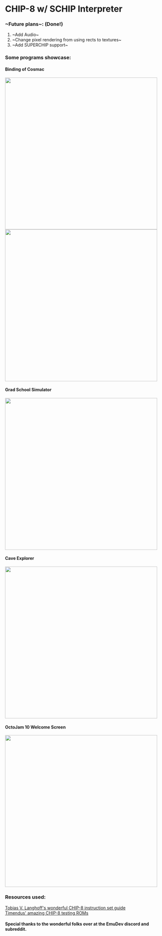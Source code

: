 # CHIP-8 w/ SCHIP Interpreter

### ~Future plans~: (Done!)
1. ~Add Audio~
2. ~Change pixel rendering from using rects to textures~
3. ~Add SUPERCHIP support~


### Some programs showcase:
#### Binding of Cosmac
<img src="https://github.com/Kaezrr/CHIP-8_Emulator/assets/107052359/6e174cba-b40e-4f8c-b440-ec2557ce57bc" width=500><br>
<img src="https://github.com/Kaezrr/CHIP-8_Emulator/assets/107052359/ef53bafe-524e-4d52-b09a-3d8e269abaea" width=500>

#### Grad School Simulator
<img src="https://github.com/Kaezrr/CHIP-8_Emulator/assets/107052359/ded34c20-d5aa-41e8-8674-29844b7d81ed" width=500>

#### Cave Explorer
<img src="https://github.com/Kaezrr/CHIP-8_Emulator/assets/107052359/b4b2eb39-88f6-478b-a5f9-a140da7b2eeb" width=500>

#### OctoJam 10 Welcome Screen
<img src="https://github.com/Kaezrr/CHIP-8_Emulator/assets/107052359/dd851091-3117-4aa8-88df-a54bb3616dba" width=500>

### Resources used:
[Tobias V. Langhoff's wonderful CHIP-8 instruction set guide](https://tobiasvl.github.io/blog/write-a-chip-8-emulator/)
<br>
[Timendus' amazing CHIP-8 testing ROMs](https://github.com/Timendus/chip8-test-suite?tab=readme-ov-file#corax-opcode-test)

#### Special thanks to the wonderful folks over at the EmuDev discord and subreddit.



